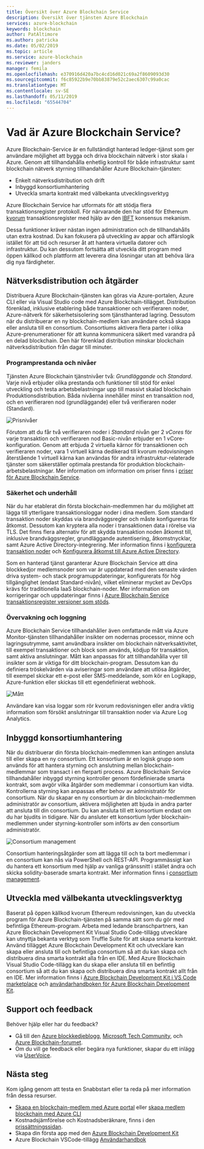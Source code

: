 ```yaml
---
title: Översikt över Azure Blockchain Service
description: Översikt över tjänsten Azure Blockchain
services: azure-blockchain
keywords: blockchain
author: PatAltimore
ms.author: patricka
ms.date: 05/02/2019
ms.topic: article
ms.service: azure-blockchain
ms.reviewer: janders
manager: femila
ms.openlocfilehash: e370916d420a7bc4cd16d021c69a2f8609093d30
ms.sourcegitcommit: f6c85922b9e70bb83879e52c2aec6307c99a0cac
ms.translationtype: MT
ms.contentlocale: sv-SE
ms.lasthandoff: 05/11/2019
ms.locfileid: "65544704"
---
```

# <a name="what-is-azure-blockchain-service"></a>Vad är Azure Blockchain Service?

Azure Blockchain-Service är en fullständigt hanterad ledger-tjänst som ger användare möjlighet att bygga och driva blockchain nätverk i stor skala i Azure. Genom att tillhandahålla enhetlig kontroll för både infrastruktur samt blockchain nätverk styrning tillhandahåller Azure Blockchain-tjänsten:

* Enkelt nätverksdistribution och drift
* Inbyggd konsortiumhantering
* Utveckla smarta kontrakt med välbekanta utvecklingsverktyg

Azure Blockchain Service har utformats för att stödja flera transaktionsregister protokoll. För närvarande den har stöd för Ethereum [kvorum](https://www.jpmorgan.com/Quorum) transaktionsregister med hjälp av den [IBFT](https://github.com/jpmorganchase/quorum/wiki/Quorum-Consensus) konsensus mekanism.

Dessa funktioner kräver nästan ingen administration och de tillhandahålls utan extra kostnad. Du kan fokusera på utveckling av appar och affärslogik istället för att tid och resurser åt att hantera virtuella datorer och infrastruktur. Du kan dessutom fortsätta att utveckla ditt program med öppen källkod och plattform att leverera dina lösningar utan att behöva lära dig nya färdigheter.

## <a name="network-deployment-and-operations"></a>Nätverksdistribution och åtgärder

Distribuera Azure Blockchain-tjänsten kan göras via Azure-portalen, Azure CLI eller via Visual Studio code med Azure Blockchain-tillägget.  Distribution förenklad, inklusive etablering både transaktioner och verifieraren noder, Azure-nätverk för säkerhetsisolering som tjänsthanterad lagring.  Dessutom när du distribuerar en ny blockchain-medlem kan användare också skapa eller ansluta till en consortium.  Consortiums aktivera flera parter i olika Azure-prenumerationer för att kunna kommunicera säkert med varandra på en delad blockchain.  Den här förenklad distribution minskar blockchain nätverksdistribution från dagar till minuter.

### <a name="performance-and-service-tiers"></a>Programprestanda och nivåer

Tjänsten Azure Blockchain tjänstnivåer två: *Grundläggande* och *Standard*. Varje nivå erbjuder olika prestanda och funktioner till stöd för enkel utveckling och testa arbetsbelastningar upp till massivt skalad blockchain Produktionsdistribution. Båda nivåerna innehåller minst en transaktion nod, och en verifieraren nod (grundläggande) eller två verifieraren noder (Standard).

![Prisnivåer](./media/overview/pricing-tiers.png)

Förutom att du får två verifieraren noder i *Standard* nivån ger 2 *vCores* för varje transaktion och verifieraren nod Basic-nivån erbjuder en 1 vCore-konfiguration.  Genom att erbjuda 2 virtuella kärnor för transaktionen och verifieraren noder, vara 1 virtuell kärna dedikerad till kvorum redovisningen återstående 1 virtuell kärna kan användas för andra infrastruktur-relaterade tjänster som säkerställer optimala prestanda för produktion blockchain-arbetsbelastningar. Mer information om information om priser finns i [priser för Azure Blockchain Service](https://azure.microsoft.com/pricing/details/blockchain-service).

### <a name="security-and-maintenance"></a>Säkerhet och underhåll

När du har etablerat din första blockchain-medlemmen har du möjlighet att lägga till ytterligare transaktionsloggar noder i dina medlem.  Som standard transaktion noder skyddas via brandväggsregler och måste konfigureras för åtkomst.  Dessutom kan kryptera alla noder i transaktionen data i rörelse via TLS.  Det finns flera alternativ för att skydda transaktion noden åtkomst till, inklusive brandväggsregler, grundläggande autentisering, åtkomstnycklar, samt Azure Active Directory-integrering. Mer information finns i [konfigurera transaktion noder](configure-transaction-nodes.md) och [Konfigurera åtkomst till Azure Active Directory](configure-aad.md).

Som en hanterad tjänst garanterar Azure Blockchain Service att dina blockkedjor medlemsnoder som var är uppdaterad med den senaste värden driva system- och stack programuppdateringar, konfigurerats för hög tillgänglighet (endast Standard-nivån), vilket eliminerar mycket av DevOps krävs för traditionella IaaS blockchain-noder.  Mer information om korrigeringar och uppdateringar finns i [Azure Blockchain Service transaktionsregister versioner som stöds](ledger-versions.md).

### <a name="monitoring-and-logging"></a>Övervakning och loggning

Azure Blockchain Service tillhandahåller även omfattande mått via Azure Monitor-tjänsten tillhandahåller insikter om nodernas processor, minne och lagringsutrymme, samt användbara insikter om blockchain nätverksaktivitet, till exempel transaktioner och block som används, ködjup för transaktion, samt aktiva anslutningar.  Mått kan anpassas för att tillhandahålla vyer till insikter som är viktiga för ditt blockchain-program.  Dessutom kan du definiera tröskelvärden via aviseringar som användare att utlösa åtgärder, till exempel skickar ett e-post eller SMS-meddelande, som kör en Logikapp, Azure-funktion eller skickas till ett egendefinierat webhook.

![Mått](./media/overview/metrics.png)

Användare kan visa loggar som rör kvorum redovisningen eller andra viktig information som försökt anslutningar till transaktion noder via Azure Log Analytics.

## <a name="built-in-consortium-management"></a>Inbyggd konsortiumhantering

När du distribuerar din första blockchain-medlemmen kan antingen ansluta till eller skapa en ny consortium.  Ett konsortium är en logisk grupp som används för att hantera styrning och anslutning mellan blockchain-medlemmar som transact i en flerparti process.  Azure Blockchain Service tillhandahåller inbyggd styrning kontroller genom fördefinierade smarta kontrakt, som avgör vilka åtgärder som medlemmar i consortium kan vidta.  Kontrollerna styrning kan anpassas efter behov av administratör för consortium. När du skapar en ny consortium är din blockchain-medlemmen administratör av consortium, aktivera möjligheten att bjuda in andra parter att ansluta till din consortium.  Du kan ansluta till ett konsortium endast om du har bjudits in tidigare.  När du ansluter ett konsortium lyder blockchain-medlemmen under styrning-kontroller som införts av den consortium administratör.

![Consortium management](./media/overview/consortium.png)

Consortium hanteringsåtgärder som att lägga till och ta bort medlemmar i en consortium kan nås via PowerShell och REST-API. Programmässigt kan du hantera ett konsortium med hjälp av vanliga gränssnitt i stället ändra och skicka solidity-baserade smarta kontrakt. Mer information finns i [consortium management](consortium.md).

## <a name="develop-using-familiar-development-tools"></a>Utveckla med välbekanta utvecklingsverktyg

Baserat på öppen källkod kvorum Ethereum redovisningen, kan du utveckla program för Azure Blockchain-tjänsten på samma sätt som du gör med befintliga Ethereum-program. Arbeta med ledande branschpartners, kan Azure Blockchain Development Kit Visual Studio Code-tillägg utvecklare kan utnyttja bekanta verktyg som Truffle Suite för att skapa smarta kontrakt. Använd tillägget Azure Blockchain Development Kit och utvecklare kan skapa eller ansluta till och befintliga consortium så att du kan skapa och distribuera dina smarta kontrakt alla från en IDE. Med Azure Blockchain Visual Studio Code-tillägg kan du skapa eller ansluta till en befintlig consortium så att du kan skapa och distribuera dina smarta kontrakt allt från en IDE. Mer information finns i [Azure Blockchain Development Kit i VS Code marketplace](https://aka.ms/vscodebcextension) och [användarhandboken för Azure Blockchain Development Kit](https://aka.ms/vscodebcextensionwiki ).

## <a name="support-and-feedback"></a>Support och feedback

Behöver hjälp eller har du feedback?

* Gå till den [Azure blockkedjeblogg](https://azure.microsoft.com/blog/topics/blockchain/), [Microsoft Tech Community](https://techcommunity.microsoft.com/t5/Blockchain/bd-p/AzureBlockchain), och [Azure Blockchain-forumet](https://social.msdn.microsoft.com/Forums/home?forum=azureblockchain).
* Om du vill ge feedback eller begära nya funktioner, skapar du ett inlägg via [UserVoice](https://feedback.azure.com/forums/921130-azure-blockchain-service).

## <a name="next-steps"></a>Nästa steg

Kom igång genom att testa en Snabbstart eller ta reda på mer information från dessa resurser.
* [Skapa en blockchain-medlem med Azure portal](create-member.md) eller [skapa medlem blockchain med Azure CLI](create-member-cli.md)
* Kostnadsjämförelse och Kostnadsberäknare, finns i den [prissättningssidan](https://azure.microsoft.com/pricing/details/blockchain-service).
* Skapa din första app med den [Azure Blockchain Development Kit](https://github.com/Azure-Samples/blockchain-devkit)
* Azure Blockchain VSCode-tillägg [Användarhandbok](https://github.com/Microsoft/vscode-azure-blockchain-ethereum/wiki)
